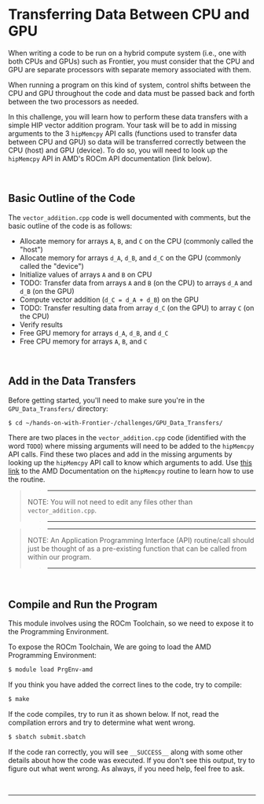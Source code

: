 # Transferring Data Between CPU and GPU

When writing a code to be run on a hybrid compute system (i.e., one with both CPUs and GPUs) such as Frontier, you must consider that the CPU and GPU are separate processors with separate memory associated with them. 

When running a program on this kind of system, control shifts between the CPU and GPU throughout the code and data must be passed back and forth between the two processors as needed.

In this challenge, you will learn how to perform these data transfers with a simple HIP vector addition program. Your task will be to add in missing arguments to the 3 `hipMemcpy` API calls (functions used to transfer data between CPU and GPU) so data will be transferred correctly between the CPU (host) and GPU (device). To do so, you will need to look up the `hipMemcpy` API in AMD's ROCm API documentation (link below). 

&nbsp;

## Basic Outline of the Code

The `vector_addition.cpp` code is well documented with comments, but the basic outline of the code is as follows:

* Allocate memory for arrays `A`,  `B`, and `C` on the CPU (commonly called the "host")
* Allocate memory for arrays `d_A`, `d_B`, and `d_C` on the GPU (commonly called the "device")
* Initialize values of arrays `A` and `B` on CPU
* TODO: Transfer data from arrays `A` and `B` (on the CPU) to arrays `d_A` and `d_B` (on the GPU)
* Compute vector addition (`d_C = d_A + d_B`) on the GPU
* TODO: Transfer resulting data from array `d_C` (on the GPU) to array `C` (on the CPU)
* Verify results
* Free GPU memory for arrays `d_A`, `d_B`, and `d_C`
* Free CPU memory for arrays `A`, `B`, and `C`

&nbsp;

## Add in the Data Transfers

Before getting started, you'll need to make sure you're in the `GPU_Data_Transfers/` directory:
```bash
$ cd ~/hands-on-with-Frontier-/challenges/GPU_Data_Transfers/
```

There are two places in the `vector_addition.cpp` code (identified with the word `TODO`) where missing arguments will need to be added to the `hipMemcpy` API calls. Find these two places and add in the missing arguments by looking up the `hipMemcpy` API call to know which arguments to add. Use [this link](https://rocmdocs.amd.com/en/latest/ROCm_API_References/HIP_API/Memory-Management.html#hipmemcpy) to the AMD Documentation on the `hipMemcpy` routine to learn how to use the routine.

>> ---
> NOTE: You will not need to edit any files other than `vector_addition.cpp`.
>> ---

>> ---
> NOTE: An Application Programming Interface (API) routine/call should just be thought of as a pre-existing function that can be called from within our program.
>> ---

&nbsp;

## Compile and Run the Program

This module involves using the ROCm Toolchain, so we need to expose it to the Programming Environment.

To expose the ROCm Toolchain, We are going to load the AMD Programming Environment:
```bash
$ module load PrgEnv-amd
``` 

If you think you have added the correct lines to the code, try to compile:

```bash
$ make
```

If the code compiles, try to run it as shown below. If not, read the compilation errors and try to determine what went wrong.

```bash
$ sbatch submit.sbatch
```

If the code ran correctly, you will see `__SUCCESS__` along with some other details about how the code was executed. If you don't see this output, try to figure out what went wrong. As always, if you need help, feel free to ask.

&nbsp;

<hr>